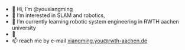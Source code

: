 - 👋 Hi, I’m @youxiangming
- 👀 I’m interested in SLAM and robotics, 
- 🌱 I’m currently learning robotic system engineering in RWTH aachen university
- 💞️ 
- 📫 reach me by e-mail xiangming.you@rwth-aachen.de

<!---
youxiangming/youxiangming is a ✨ special ✨ repository because its `README.md` (this file) appears on your GitHub profile.
You can click the Preview link to take a look at your changes.
--->
